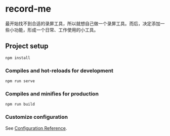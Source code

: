 # record-me
最开始找不到合适的录屏工具，所以就想自己做一个录屏工具。而后，决定添加一些小功能，形成一个日常、工作使用的小工具。
## Project setup
```
npm install
```

### Compiles and hot-reloads for development
```
npm run serve
```

### Compiles and minifies for production
```
npm run build
```

### Customize configuration
See [Configuration Reference](https://cli.vuejs.org/config/).
